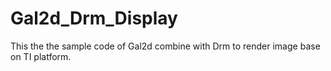 # Gal2d_Drm_Display
This the the sample code of Gal2d combine with Drm to render image base on TI platform.
